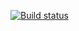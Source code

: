 [![Build status](https://ci.appveyor.com/api/projects/status/0hrwhtvlgaywtcbm?svg=true)](https://ci.appveyor.com/project/AntonKopylov89/netology-qa-patterns-testmode)